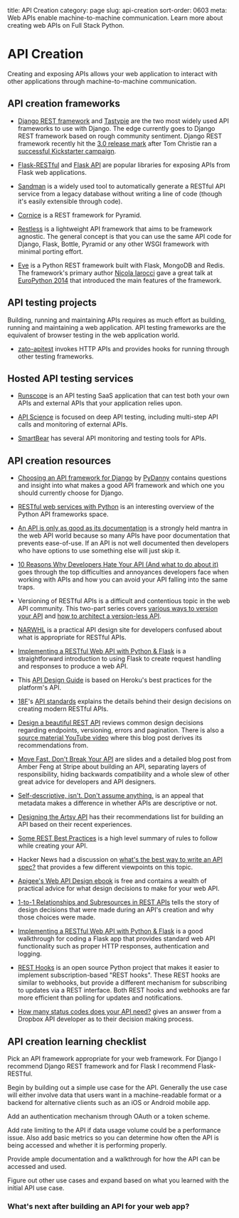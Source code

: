 title: API Creation
category: page
slug: api-creation
sort-order: 0603
meta: Web APIs enable machine-to-machine communication. Learn more about creating web APIs on Full Stack Python.


# API Creation
Creating and exposing APIs allows your web application to interact with other
applications through machine-to-machine communication.


## API creation frameworks
* [Django REST framework](http://www.django-rest-framework.org/) and
  [Tastypie](https://django-tastypie.readthedocs.org/en/latest/) are 
  the two most widely used API frameworks to use with Django. The edge
  currently goes to Django REST framework based on rough community sentiment.
  Django REST framework recently hit the 
  [3.0 release mark](http://www.django-rest-framework.org/topics/3.0-announcement/) 
  after Tom Christie ran a 
  [successful Kickstarter campaign](https://www.kickstarter.com/projects/tomchristie/django-rest-framework-3).

* [Flask-RESTful](http://flask-restful.readthedocs.org/en/latest/) and
  [Flask API](http://www.flaskapi.org/) are popular libraries for 
  exposing APIs from Flask web applications.

* [Sandman](http://www.github.com/jeffknupp/sandman) is a widely used tool to
  automatically generate a RESTful API service from a legacy database without
  writing a line of code (though it's easily extensible through code).

* [Cornice](https://cornice.readthedocs.org/en/latest/) is a REST framework
  for Pyramid.

* [Restless](https://github.com/toastdriven/restless) is a lightweight API
  framework that aims to be framework agnostic. The general concept is that
  you can use the same API code for Django, Flask, Bottle, Pyramid or any
  other WSGI framework with minimal porting effort.

* [Eve](http://python-eve.org/) is a Python REST framework built with Flask,
  MongoDB and Redis. The framework's primary author 
  [Nicola Iarocci](https://twitter.com/nicolaiarocci) gave a great talk at 
  [EuroPython 2014](https://www.youtube.com/watch?v=9sUsLvG72_o) that 
  introduced the main features of the framework.


## API testing projects
Building, running and maintaining APIs requires as much effort as building,
running and maintaining a web application. API testing frameworks are the 
equivalent of browser testing in the web application world.

* [zato-apitest](https://github.com/zatosource/zato-apitest) invokes HTTP 
  APIs and provides hooks for running through other testing frameworks.



## Hosted API testing services
* [Runscope](https://www.runscope.com/) is an API testing SaaS application
  that can test both your own APIs and external APIs that your application
  relies upon.

* [API Science](https://www.apiscience.com/) is focused on deep API testing,
  including multi-step API calls and monitoring of external APIs.

* [SmartBear](http://smartbear.com/api-testing/) has several API monitoring
  and testing tools for APIs.


## API creation resources
* [Choosing an API framework for Django](http://pydanny.com/choosing-an-api-framework-for-django.html)
  by [PyDanny](https://twitter.com/pydanny) contains questions and insight
  into what makes a good API framework and which one you should currently
  choose for Django.

* [RESTful web services with Python](http://www.slideshare.net/Solution4Future/python-restful-webservices-with-python-flask-and-django-solutions)
  is an interesting overview of the Python API frameworks space.

* [An API is only as good as its documentation](https://rocketeer.be/blog/2015/03/api-quality/)
  is a strongly held mantra in the web API world because so many APIs have
  poor documentation that prevents ease-of-use. If an API is not well 
  documented then developers who have options to use something else will
  just skip it.

* [10 Reasons Why Developers Hate Your API (And what to do about it)](http://www.slideshare.net/jmusser/ten-reasons-developershateyourapi)
  goes through the top difficulties and annoyances developers face when
  working with APIs and how you can avoid your API falling into the same
  traps.

* Versioning of RESTful APIs is a difficult and contentious topic in the 
  web API community. This two-part series covers 
  [various ways to version your API](http://urthen.github.io/2013/05/09/ways-to-version-your-api/) 
  and [how to architect a version-less API](http://urthen.github.io/2013/05/16/ways-to-version-your-api-part-2/).

* [NARWHL](http://www.narwhl.com/) is a practical API design site for 
  developers confused about what is appropriate for RESTful APIs.

* [Implementing a RESTful Web API with Python & Flask](http://blog.luisrei.com/articles/flaskrest.html)
  is a straightforward introduction to using Flask to create request
  handling and responses to produce a web API.

* This [API Design Guide](https://github.com/interagent/http-api-design) 
  is based on Heroku's best practices for the platform's API.

* [18F](https://18f.gsa.gov/)'s 
  [API standards](https://github.com/18f/api-standards) explains the details
  behind their design decisions on creating modern RESTful APIs.

* [Design a beautiful REST API](https://medium.com/@zwacky/design-a-beautiful-rest-api-901c73489458)
  reviews common design decisions regarding endpoints, versioning, errors and
  pagination. There is also a 
  [source material YouTube video](https://www.youtube.com/watch?v=5WXYw4J4QOU)
  where this blog post derives its recommendations from.

* [Move Fast, Don't Break Your API](http://amberonrails.com/move-fast-dont-break-your-api/)
  are slides and a detailed blog post from Amber Feng at Stripe about 
  building an API, separating layers of responsibility, hiding backwards
  compatibility and a whole slew of other great advice for developers
  and API designers.

* [Self-descriptive, isn't. Don't assume anything.](http://www.bizcoder.com/self-descriptive-isn-t-don-t-assume-anything)
  is an appeal that metadata makes a difference in whether APIs are descriptive
  or not.

* [Designing the Artsy API](http://artsy.github.io/blog/2014/09/12/designing-the-public-artsy-api/)
  has their recommendations list for building an API based on their recent
  experiences.

* [Some REST Best Practices](https://bourgeois.me/rest/) is a high level
  summary of rules to follow while creating your API.

* Hacker News had a discussion on 
  [what's the best way to write an API spec?](https://news.ycombinator.com/item?id=8912897)
  that provides a few different viewpoints on this topic.

* [Apigee's Web API Design ebook](https://pages.apigee.com/rs/apigee/images/api-design-ebook-2012-03.pdf)
  is free and contains a wealth of practical advice for what design
  decisions to make for your web API.

* [1-to-1 Relationships and Subresources in REST APIs](http://developers.lyst.com/2015/02/20/1-to-1-relationships-and-subresources-in-rest-apis/)
  tells the story of design decisions that were made during an API's creation
  and why those choices were made.

* [Implementing a RESTful Web API with Python & Flask](http://blog.luisrei.com/articles/flaskrest.html)
  is a good walkthrough for coding a Flask app that provides standard 
  web API functionality such as proper HTTP responses, authentication
  and logging.

* [REST Hooks](http://resthooks.org/) is an open source Python project that 
  makes it easier to implement subscription-based "REST hooks". These REST
  hooks are similar to webhooks, but provide a different mechanism for 
  subscribing to updates via a REST interface. Both REST hooks and webhooks
  are far more efficient than polling for updates and notifications.

* [How many status codes does your API need?](https://blogs.dropbox.com/developers/2015/04/how-many-http-status-codes-should-your-api-use/)
  gives an answer from a Dropbox API developer as to their decision making
  process.


## API creation learning checklist
<i class="fa fa-check-square-o"></i>
Pick an API framework appropriate for your web framework. For Django I 
recommend Django REST framework and for Flask I recommend Flask-RESTful.

<i class="fa fa-check-square-o"></i>
Begin by building out a simple use case for the API. Generally the use case
will either involve data that users want in a machine-readable format or a
backend for alternative clients such as an iOS or Android mobile app.

<i class="fa fa-check-square-o"></i>
Add an authentication mechanism through OAuth or a token scheme.

<i class="fa fa-check-square-o"></i>
Add rate limiting to the API if data usage volume could be a performance issue.
Also add basic metrics so you can determine how often the API is being 
accessed and whether it is performing properly.

<i class="fa fa-check-square-o"></i>
Provide ample documentation and a walkthrough for how the API can be accessed
and used.

<i class="fa fa-check-square-o"></i>
Figure out other use cases and expand based on what you learned with the 
initial API use case.


### What's next after building an API for your web app?
